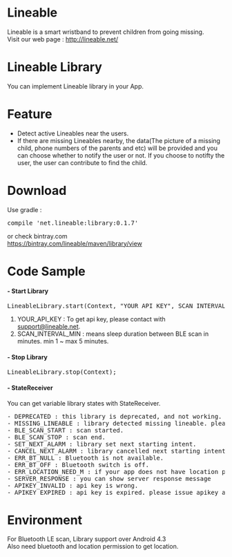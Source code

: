 # Lineable
Lineable is a smart wristband to prevent children from going missing.  
Visit our web page : http://lineable.net/

# Lineable Library
You can implement Lineable library in your App.  

# Feature
- Detect active Lineables near the users.
- If there are missing Lineables nearby, the data(The picture of a missing child, phone numbers of the parents and etc) will be provided and you can choose whether to notify the user or not. If you choose to notifty the user, the user can contribute to find the child.

# Download
Use gradle :  
<pre>compile 'net.lineable:library:0.1.7'</pre>

or check bintray.com  
  https://bintray.com/lineable/maven/library/view  

# Code Sample
#### - Start Library  
<pre>LineableLibrary.start(Context, "YOUR_API_KEY", SCAN_INTERVAL_MIN, StateReceiver);</pre>
1. YOUR_API_KEY : To get api key, please contact with support@lineable.net.
2. SCAN_INTERVAL_MIN : means sleep duration between BLE scan in minutes. min 1 ~ max 5 minutes.

#### - Stop Library  
<pre>LineableLibrary.stop(Context);</pre>

#### - StateReceiver  
You can get variable library states with StateReceiver.
<pre>
- DEPRECATED : this library is deprecated, and not working. update library.
- MISSING_LINEABLE : library detected missing lineable. please notice to user to find child. 
- BLE_SCAN_START : scan started.
- BLE_SCAN_STOP : scan end.
- SET_NEXT_ALARM : library set next starting intent.
- CANCEL_NEXT_ALARM : library cancelled next starting intent. 
- ERR_BT_NULL : Bluetooth is not available.
- ERR_BT_OFF : Bluetooth switch is off.
- ERR_LOCATION_NEED_M : if your app does not have location permission (from Android M version)
- SERVER_RESPONSE : you can show server response message
- APIKEY_INVALID : api key is wrong.
- APIKEY_EXPIRED : api key is expired. please issue apikey again.
</pre>

# Environment
For Bluetooth LE scan, Library support over Android 4.3  
Also need bluetooth and location permission to get location.
